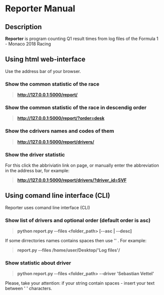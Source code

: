 # Reporter Manual

## Description

**Reporter** is program counting Q1 result times from log files of the
Formula 1 - Monaco 2018 Racing

## Using html web-interface

Use the address bar of your browser.

### Show the common statistic of the race

> **http://127.0.0.1:5000/report/**

### Show the common statistic of the race in descendig order

> **http://127.0.0.1:5000/report/?order=desk**

### Show the cdrivers names and codes of them

> **http://127.0.0.1:5000/report/drivers/**

### Show the driver statistic

For this click the abbriviatin link on page, or manually enter the abbreviation
in the address bar, for example:

> **http://127.0.0.1:5000/report/drivers/?driver_id=SVF**

## Using comand line interface (CLI)

Reporter uses comand line interface (CLI)

### Show list of drivers and optional order (default order is asc)

> **python report.py --files <folder_path> [--asc | --desc]**

If some dirrectories names contains spaces then use '' .
For example:

> **report.py --files /home/user/Desktop/'Log files'/**

### Show statistic about driver 

> **python report.py --files <folder_path> --driver 'Sebastian Vettel'**

Please, take your attention: if your string contain spaces - insert your text
between ' ' characters.